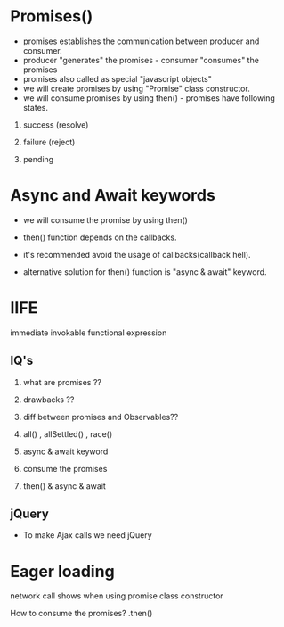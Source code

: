 # Promises()

- promises establishes the communication between producer and consumer.
- producer "generates" the promises - consumer "consumes" the promises
- promises also called as special "javascript objects"
- we will create promises by using "Promise" class constructor.
- we will consume promises by using then() - promises have following states.

1. success (resolve)

2. failure (reject)

3. pending

# Async and Await keywords

- we will consume the promise by using then()

- then() function depends on the callbacks.

- it's recommended avoid the usage of callbacks(callback hell).

- alternative solution for then() function is "async & await" keyword.

# IIFE

immediate invokable functional expression

## IQ's

1. what are promises ??

2. drawbacks ??

3. diff between promises and Observables??

4. all() , allSettled() , race()

5. async & await keyword

6. consume the promises

7. then() & async & await

## jQuery

- To make Ajax calls we need jQuery

<script src="https://ajax.googleapis.com/ajax/libs/jquery/3.5.1/jquery.min.js">
</script>

# Eager loading

network call shows when using promise class constructor

How to consume the promises? .then()
